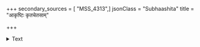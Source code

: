 +++
secondary_sources = [ "MSS_4313",]
jsonClass = "Subhaashita"
title = "आकृष्टिः कृतचेतसाम्"

+++

<details><summary>Text</summary>

आकृष्टिः कृतचेतसां सुमहतामुच्चाटनं चांहसाम् आचण्डालममूकलोकसुलभो वश्यश्च मोक्षश्रियः।  
नो दीक्षां न च दक्षिणां न च पुरश्चर्यां मनागीक्षते मन्त्रोऽयं रसानास्पृगेव फलति श्रीकृष्णनामात्मकः॥
</details>
